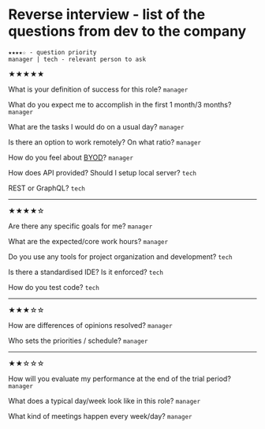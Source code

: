 # Reverse interview - list of the questions from dev to the company

```
★★★★☆ - question priority
manager | tech - relevant person to ask 
```

★★★★★

What is your definition of success for this role?
`manager`

What do you expect me to accomplish in the first 1 month/3 months?
`manager`

What are the tasks I would do on a usual day?
`manager`

Is there an option to work remotely? On what ratio?
`manager`

How do you feel about [BYOD](https://en.wikipedia.org/wiki/Bring_your_own_device)? 
`manager`

How does API provided? Should I setup local server?
`tech`

REST or GraphQL?
`tech`
___
★★★★☆

Are there any specific goals for me?
`manager`

What are the expected/core work hours?
`manager`

Do you use any tools for project organization and development?
`tech`

Is there a standardised IDE? Is it enforced?
`tech`

How do you test code?
`tech`
___
★★★☆☆

How are differences of opinions resolved?
`manager`

Who sets the priorities / schedule?
`manager`
___
★★☆☆☆

How will you evaluate my performance at the end of the trial period?
`manager`

What does a typical day/week look like in this role?
`manager`

What kind of meetings happen every week/day?
`manager`
